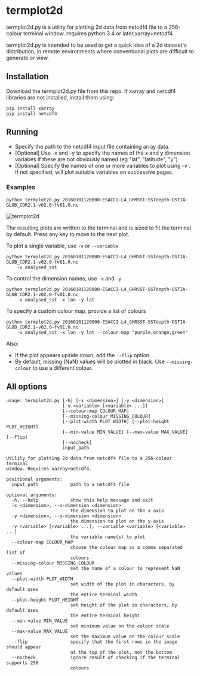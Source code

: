 # termplot2d

termplot2d.py is a utility for plotting 2d data from netcdf4 file to a 256-colour terminal window. requires python 3.4 or later,xarray+netcdf4.

termplot2d.py is intended to be used to get a quick idea of a 2d dataset's distribution, in remote environments where conventional plots are difficult to generate or view.

## Installation

Download the termplot2d.py file from this repo.  If xarray and netcdf4 libraries are not installed, install them using:

```
pip install xarray
pip install netcdf4
```

## Running

* Specify the path to the netcdf4 input file containing array data.
* [Optional] Use -x <dimension> and -y <dimension> to specify the names of the x and y dimension variabes if these are not obviously named (eg "lat", "latitude", "y")
* [Optional] Specify the names of one or more variables to plot using -v <name>.  If not specified, will plot suitable variables on successive pages.

### Examples 

```
python termplot2d.py 20160101120000-ESACCI-L4_GHRSST-SSTdepth-OSTIA-GLOB_CDR2.1-v02.0-fv01.0.nc
```

![termplot2d](https://user-images.githubusercontent.com/58978249/121785364-53c4fa00-cbb1-11eb-9a00-7c5241011e42.png)


The resulting plots are written to the terminal and is sized to fit the terminal by default.  Press any key to move to the next plot.

To plot a single variable, use `-v` or `--variable`

```
python termplot2d.py 20160101120000-ESACCI-L4_GHRSST-SSTdepth-OSTIA-GLOB_CDR2.1-v02.0-fv01.0.nc 
    -v analysed_sst
```

To control the dimension names, use `-x` and `-y`

```
python termplot2d.py 20160101120000-ESACCI-L4_GHRSST-SSTdepth-OSTIA-GLOB_CDR2.1-v02.0-fv01.0.nc 
    -v analysed_sst -x lon -y lat
```

To specify a custom colour map, provide a list of colours

```
python termplot2d.py 20160101120000-ESACCI-L4_GHRSST-SSTdepth-OSTIA-GLOB_CDR2.1-v02.0-fv01.0.nc 
    -v analysed_sst -x lon -y lat --colour-map "purple,orange,green"
```

Also:

* If the plot appears upside down, add the `--flip` option
* By default, missing (NaN) values will be plotted in black.  Use `--missing-colour` to use a different colour.

## All options

```
usage: termplot2d.py [-h] [-x <dimension>] [-y <dimension>]
                     [-v <variable> [<variable> ...]]
                     [--colour-map COLOUR_MAP]
                     [--missing-colour MISSING_COLOUR]
                     [--plot-width PLOT_WIDTH] [--plot-height PLOT_HEIGHT]
                     [--min-value MIN_VALUE] [--max-value MAX_VALUE] [--flip]
                     [--nocheck]
                     input_path

Utility for plotting 2d data from netcdf4 file to a 256-colour terminal
window. Requires xarray+netcdf4.

positional arguments:
  input_path            path to a netcdf4 file

optional arguments:
  -h, --help            show this help message and exit
  -x <dimension>, --x-dimension <dimension>
                        the dimension to plot on the x-axis
  -y <dimension>, --y-dimension <dimension>
                        the dimension to plot on the y-axis
  -v <variable> [<variable> ...], --variable <variable> [<variable> ...]
                        the variable name(s) to plot
  --colour-map COLOUR_MAP
                        choose the colour map as a comma separated list of
                        colours
  --missing-colour MISSING_COLOUR
                        set the name of a colour to represent NaN values
  --plot-width PLOT_WIDTH
                        set width of the plot in characters, by default uses
                        the entire terminal width
  --plot-height PLOT_HEIGHT
                        set height of the plot in characters, by default uses
                        the entire terminal height
  --min-value MIN_VALUE
                        set minimum value on the colour scale
  --max-value MAX_VALUE
                        set the maximum value on the colour scale
  --flip                specify that the first rows in the image should appear
                        at the top of the plot, not the bottom
  --nocheck             ignore result of checking if the terminal supports 256
                        colours
```
